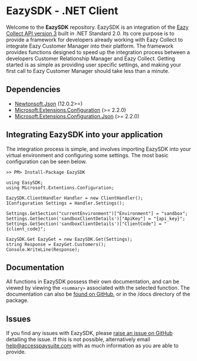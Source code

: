
# EazySDK - .NET Client
Welcome to the **EazySDK** repository.  EazySDK is an integration of the 
[Eazy Collect API version 3](https://eazycollectservices.github.io/EazyCollectAPIv3/) built in .NET Standard 2.0. Its core purpose is to provide a framework for developers already working with Eazy Collect to integrate Eazy Customer Manager into their platform. The framework provides functions designed to speed up the integration process between a developers Customer Relationship Manager and Eazy Collect. Getting started is as simple as providing user specific settings, and making your first call to Eazy Customer Manager should take less than a minute.

## Dependencies
 - [Newtonsoft.Json](https://www.nuget.org/packages/Newtonsoft.Json/) (12.0.2>=)
 -  [Microsoft.Extensions.Configuration](https://www.nuget.org/packages/Microsoft.Extensions.Configuration/) (>= 2.2.0)
 - [Microsoft.Extensions.Configuration.Json](https://www.nuget.org/packages/Microsoft.Extensions.Configuration.Json/) (>= 2.2.0)

## Integrating EazySDK into your application
The integration process is simple, and involves importing EazySDK into your 
 virtual environment and configuring some settings. The most basic 
configuration can be seen below.

    >> PM> Install-Package EazySDK
     
    using EasySDK;
    using Microsoft.Extentions.Configuration;
    
    EazySDK.ClientHandler Handler = new ClientHandler();
    IConfiguration Settings = Handler.Settings();
    
    Settings.GetSection("currentEnvironment")["Environment"] = "sandbox"; 
    Settings.GetSection('sandboxClientDetails')["ApiKey"] = "{api_key}";
    Settings.GetSection('sandboxClientDetails')["ClientCode"] = "{client_code}";
    
    EazySDK.Get EazyGet = new EazySDK.Get(Settings);
    string Response = EazyGet.Customers();
    Console.WriteLine(Response);

## Documentation
All functions in EazySDK possess their own documentation, and can be viewed by viewing the `<summary>` associated with the selected function. The documentation can also be [found on GitHub](https://github.com/EazyCollectServices/EazyCollectSDK-DotNet/tree/master/EazySDK/docs), or in the /docs directory of the package.

## Issues
If you find any issues with EazySDK, please [raise an issue on GitHub](https://github.com/EazyCollectServices/EazyCollectSDK-DotNet/issues/new) detailing the issue. If this is not possible, alternatively email help@accesspaysuite.com with as much information as you are able to provide.